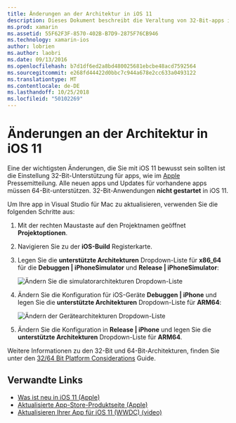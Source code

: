 ```yaml
---
title: Änderungen an der Architektur in iOS 11
description: Dieses Dokument beschreibt die Veraltung von 32-Bit-apps in iOS 11. Es wird erläutert, wie Anwendungen auf 64-Bit-Zielarchitekturen zu aktualisieren.
ms.prod: xamarin
ms.assetid: 55F62F3F-8570-402B-B7D9-2875F76CB946
ms.technology: xamarin-ios
author: lobrien
ms.author: laobri
ms.date: 09/13/2016
ms.openlocfilehash: b7d1df6ed2a8bd480025681ebcbe48acd7592564
ms.sourcegitcommit: e268fd44422d0bbc7c944a678e2cc633a0493122
ms.translationtype: MT
ms.contentlocale: de-DE
ms.lasthandoff: 10/25/2018
ms.locfileid: "50102269"
---
```

# <a name="architecture-changes-in-ios-11"></a>Änderungen an der Architektur in iOS 11

Eine der wichtigsten Änderungen, die Sie mit iOS 11 bewusst sein sollten ist die Einstellung 32-Bit-Unterstützung für apps, wie im [Apple](https://developer.apple.com/news/?id=06282017b) Pressemitteilung. Alle neuen apps und Updates für vorhandene apps müssen 64-Bit-unterstützen. 32-Bit-Anwendungen **nicht gestartet** in iOS 11.

Um Ihre app in Visual Studio für Mac zu aktualisieren, verwenden Sie die folgenden Schritte aus:

1. Mit der rechten Maustaste auf den Projektnamen geöffnet **Projektoptionen**.
2. Navigieren Sie zu der **iOS-Build** Registerkarte.
3. Legen Sie die **unterstützte Architekturen** Dropdown-Liste für **x86_64** für die **Debuggen | iPhoneSimulator** und **Release | iPhoneSimulator**:

    ![Ändern Sie die simulatorarchitekturen Dropdown-Liste](architecture-changes-images/image1.png)

4. Ändern Sie die Konfiguration für iOS-Geräte **Debuggen | iPhone** und legen Sie die **unterstützte Architekturen** Dropdown-Liste für **ARM64**:

    ![Ändern der Gerätearchitekturen Dropdown-Liste](architecture-changes-images/image2.png)

5. Ändern Sie die Konfiguration in **Release | iPhone** und legen Sie die **unterstützte Architekturen** Dropdown-Liste für **ARM64**.

Weitere Informationen zu den 32-Bit und 64-Bit-Architekturen, finden Sie unter den [32/64 Bit Platform Considerations](~/cross-platform/macios/32-and-64/index.md#ios) Guide.

## <a name="related-links"></a>Verwandte Links

- [Was ist neu in iOS 11 (Apple)](https://developer.apple.com/ios/)
- [Aktualisierte App-Store-Produktseite (Apple)](https://developer.apple.com/app-store/product-page/)
- [Aktualisieren Ihrer App für iOS 11 (WWDC) (video)](https://developer.apple.com/videos/play/wwdc2017/204/)
